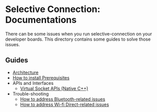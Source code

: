 # Selective Connection: Documentations

There can be some issues when you run selective-connection on your developer boards.
This directory contains some guides to solve those issues.

## Guides
* [Architecture](https://github.com/SKKU-ESLAB/selective-connection/blob/master/docs/Architecture.md)
* [How to install Prerequisites](https://github.com/SKKU-ESLAB/selective-connection/blob/master/docs/Bluetooth-Issues.md)
* APIs and Interfaces
  * [Virtual Socket APIs (Native C++)](https://github.com/SKKU-ESLAB/selective-connection/blob/master/docs/Native-Virtual-Socket-APIs.md)
* Trouble-shooting
  * [How to address Bluetooth-related issues](https://github.com/SKKU-ESLAB/selective-connection/blob/master/docs/Bluetooth-Issues.md)
  * [How to address Wi-fi Direct-related issues](https://github.com/SKKU-ESLAB/selective-connection/blob/master/docs/Wi-fi-Direct-Issues.md)
